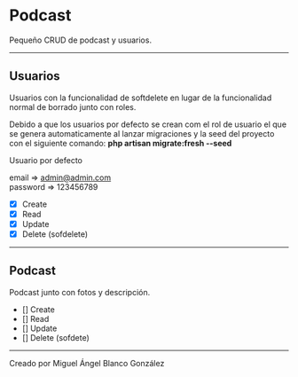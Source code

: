 # Podcast #

Pequeño CRUD de podcast y usuarios.

<hr>

## Usuarios ##

Usuarios con la funcionalidad de softdelete en lugar de la funcionalidad normal de borrado junto con roles.


Debido a que los usuarios por defecto se crean com el rol de usuario el que se genera automaticamente al lanzar migraciones y la seed del proyecto con el siguiente comando: 
<b> php artisan migrate:fresh --seed </b> 


Usuario por defecto
 
 email => admin@admin.com <br>
 password => 123456789




- [x] Create <br>
- [x] Read <br>
- [x] Update <br>
- [x] Delete (sofdelete) <br>
<hr>

## Podcast ##

Podcast junto con fotos y descripción.

- [] Create <br>
- [] Read<br>
- [] Update<br>
- [] Delete (sofdete) <br>

<hr>
Creado por Miguel Ángel Blanco González